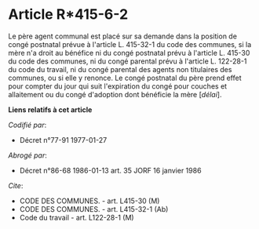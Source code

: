 # Article R*415-6-2

Le père agent communal est placé sur sa demande dans la position de congé postnatal prévue à l'article L. 415-32-1 du code
des communes, si la mère n'a droit au bénéfice ni du congé postnatal prévu à l'article L. 415-30 du code des communes, ni du
congé parental prévu à l'article L. 122-28-1 du code du travail, ni du congé parental des agents non titulaires des communes,
ou si elle y renonce. Le congé postnatal du père prend effet pour compter du jour qui suit l'expiration du congé pour couches
et allaitement ou du congé d'adoption dont bénéficie la mère [*délai*].

**Liens relatifs à cet article**

_Codifié par_:

  - Décret n°77-91 1977-01-27

_Abrogé par_:

  - Décret n°86-68 1986-01-13 art. 35 JORF 16 janvier 1986

_Cite_:

  - CODE DES COMMUNES. - art. L415-30 (M)
  - CODE DES COMMUNES. - art. L415-32-1 (Ab)
  - Code du travail - art. L122-28-1 (M)
